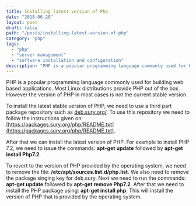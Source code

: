 ```yaml
---
title: Installing latest version of Php
date: "2018-06-28"
layout: post
draft: false
path: "/posts/installing-latest-version-of-php"
category: "php"
tags:
  - "php"
  - "server management"
  - "software installation and configuration"
description: "PHP is a popular programming language commonly used for building web based applications. Most Linux distributions provide PHP out of the box. However the version of PHP in most cases is not the current stable version."
---
```


PHP is a popular programming language commonly used for building web based applications. Most Linux distributions provide PHP out of the box. However the version of PHP in most cases is not the current stable version.

To install the latest stable version of PHP, we need to use a third part package repository such as [deb.sury.org/](https://deb.sury.org/). To use this repository we need to follow the instructions given on: [https://packages.sury.org/php/README.txt](https://packages.sury.org/php/README.txt).

After that we can install the latest version of PHP. For example to install PHP 7.2, we need to issue the commands: **apt-get update** followed by **apt-get install Php7.2**.

To revert to the version of PHP provided by the operating system, we need to remove the file: **/etc/apt/sources.list.d/php.list**. We also need to remove the package singing key for deb.sury. Next we need to run the commands: **apt-get update** followed by **apt-get remove Php7.2**. After that we need to install the PHP package using: **apt-get install php**. This will install the version of PHP that is provided by the operating system.
